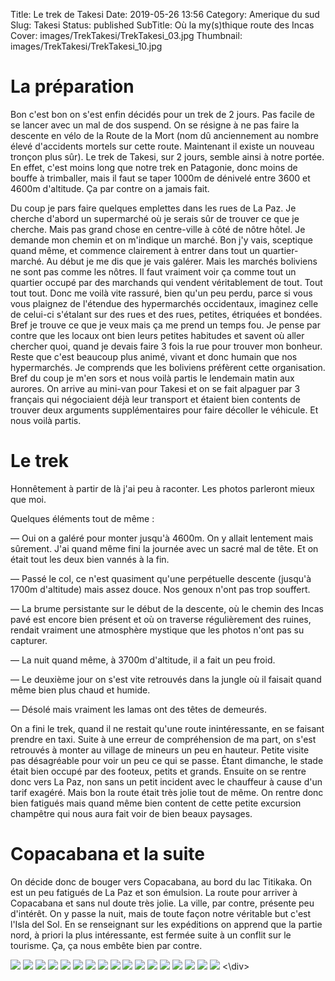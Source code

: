 Title: Le trek de Takesi
Date: 2019-05-26 13:56
Category: Amerique du sud
Slug: Takesi
Status: published
SubTitle: Où la my(s)thique route des Incas
Cover: images/TrekTakesi/TrekTakesi_03.jpg
Thumbnail: images/TrekTakesi/TrekTakesi_10.jpg

# La préparation
Bon c'est bon on s'est enfin décidés pour un trek de 2 jours. Pas facile de se lancer avec un mal de dos suspend. On se résigne à ne pas faire la descente en vélo de la Route de la Mort (nom dû anciennement au nombre élevé d'accidents mortels sur cette route. Maintenant il existe un nouveau tronçon plus sûr). Le trek de Takesi, sur 2 jours, semble ainsi à notre portée. En effet, c'est moins long que notre trek en Patagonie, donc moins de bouffe à trimballer, mais il faut se taper 1000m de dénivelé entre 3600 et 4600m d'altitude. Ça par contre on a jamais fait.

Du coup je pars faire quelques emplettes dans les rues de La Paz. Je cherche d'abord un supermarché où je serais sûr de trouver ce que je cherche. Mais pas grand chose en centre-ville à côté de nôtre hôtel. Je demande mon chemin et on m'indique un marché. Bon j'y vais, sceptique quand même, et commence clairement à entrer dans tout un quartier-marché. Au début je me dis que je vais galérer. Mais les marchés boliviens ne sont pas comme les nôtres. Il faut vraiment voir ça comme tout un quartier occupé par des marchands qui vendent véritablement de tout. Tout tout tout. Donc me voilà vite rassuré, bien qu'un peu perdu, parce si vous vous plaignez de l'étendue des hypermarchés occidentaux, imaginez celle de celui-ci s'étalant sur des rues et des rues, petites, étriquées et bondées.
Bref je trouve ce que je veux mais ça me prend un temps fou. Je pense par contre que les locaux ont bien leurs petites habitudes et savent où aller chercher quoi, quand je devais faire 3 fois la rue pour trouver mon bonheur. Reste que c'est beaucoup plus animé, vivant et donc humain que nos hypermarchés. Je comprends que les boliviens préfèrent cette organisation.  
Bref du coup je m'en sors et nous voilà partis le lendemain matin aux aurores. On arrive au mini-van pour Takesi et on se fait alpaguer par 3 français qui négociaient déjà leur transport et étaient bien contents de trouver deux arguments supplémentaires pour faire décoller le véhicule. Et nous voilà partis.

# Le trek
Honnêtement à partir de là j'ai peu à raconter. Les photos parleront mieux que moi.

Quelques éléments tout de même :

— Oui on a galéré pour monter jusqu'à 4600m. On y allait lentement mais sûrement. J'ai quand même fini la journée avec un sacré mal de tête. Et on était tout les deux bien vannés à la fin.

— Passé le col, ce n'est quasiment qu'une perpétuelle descente (jusqu'à 1700m d'altitude) mais assez douce. Nos genoux n'ont pas trop souffert.

— La brume persistante sur le début de la descente, où le chemin des Incas pavé est encore bien présent et où on traverse régulièrement des ruines, rendait vraiment une atmosphère mystique que les photos n'ont pas su capturer.

— La nuit quand même, à 3700m d'altitude, il a fait un peu froid.

— Le deuxième jour on s'est vite retrouvés dans la jungle où il faisait quand même bien plus chaud et humide.

— Désolé mais vraiment les lamas ont des têtes de demeurés.

On a fini le trek, quand il ne restait qu'une route inintéressante, en se faisant prendre en taxi. Suite à une erreur de compréhension de ma part, on s'est retrouvés à monter au village de mineurs un peu en hauteur. Petite visite pas désagréable pour voir un peu ce qui se passe. Étant dimanche, le stade était bien occupé par des footeux, petits et grands.
Ensuite on se rentre donc vers La Paz, non sans un petit incident avec le chauffeur à cause d'un tarif exagéré. Mais bon la route était très jolie tout de même.
On rentre donc bien fatigués mais quand même bien content de cette petite excursion champêtre qui nous aura fait voir de bien beaux paysages.

# Copacabana et la suite

On décide donc de bouger vers Copacabana, au bord du lac Titikaka. On est un peu fatigués de La Paz et son émulsion.
La route pour arriver à Copacabana et sans nul doute très jolie. La ville, par contre, présente peu d'intérêt. On y passe la nuit, mais de toute façon notre véritable but c'est l'Isla del Sol. En se renseignant sur les expéditions on apprend que la partie nord, à priori la plus intéressante, est fermée suite à un conflit sur le tourisme. Ça, ça nous embête bien par contre.

<div class="galleria" style="margin:auto">
    <img src="images/TrekTakesi/TrekTakesi_00.jpg" data-description="Le chemin des Incas">
    <img src="images/TrekTakesi/TrekTakesi_01.jpg" data-description="La fierté se lit dans ses yeux">
    <img src="images/TrekTakesi/TrekTakesi_02.jpg">
    <img src="images/TrekTakesi/TrekTakesi_03.jpg" data-description="Mystique !">
    <img src="images/TrekTakesi/TrekTakesi_04.jpg">
    <img src="images/TrekTakesi/TrekTakesi_05.jpg">
    <img src="images/TrekTakesi/TrekTakesi_06.jpg">
    <img src="images/TrekTakesi/TrekTakesi_07.jpg">
    <img src="images/TrekTakesi/TrekTakesi_08.jpg">
    <img src="images/TrekTakesi/TrekTakesi_09.jpg">
    <img src="images/TrekTakesi/TrekTakesi_10.jpg">
    <img src="images/TrekTakesi/TrekTakesi_11.jpg">
    <img src="images/TrekTakesi/TrekTakesi_12.jpg" data-description="Notre fier campement">
    <img src="images/TrekTakesi/TrekTakesi_13.jpg">
    <img src="images/TrekTakesi/TrekTakesi_14.jpg">
    <img src="images/TrekTakesi/TrekTakesi_15.jpg">
    <img src="images/TrekTakesi/TrekTakesi_16.jpg" data-description="La plage de Copacabana...en Bolivie !">
<\div>
<script>
	(function() { 
            Galleria.loadTheme('https://cdnjs.cloudflare.com/ajax/libs/galleria/1.5.7/themes/classic/galleria.classic.min.js');
            Galleria.run('.galleria', {
                extend: function(options) {
                    Galleria.log(this)
                    Galleria.log(options)
                    this.bind('image', function(e) {
                        Galleria.log(e)
                        Galleria.log(e.imageTarget)
                        $(e.imageTarget).click(this.proxy(function() {
                        this.openLightbox();
                        }));
                    });
                }
            });
        }());
</script>
